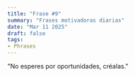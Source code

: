 ```yaml
---
title: "Frase #9"
summary: "Frases motivadoras diarias"
date: "Mar 11 2025"
draft: false
tags:
- Phrases
---
```


"No esperes por oportunidades, créalas."
